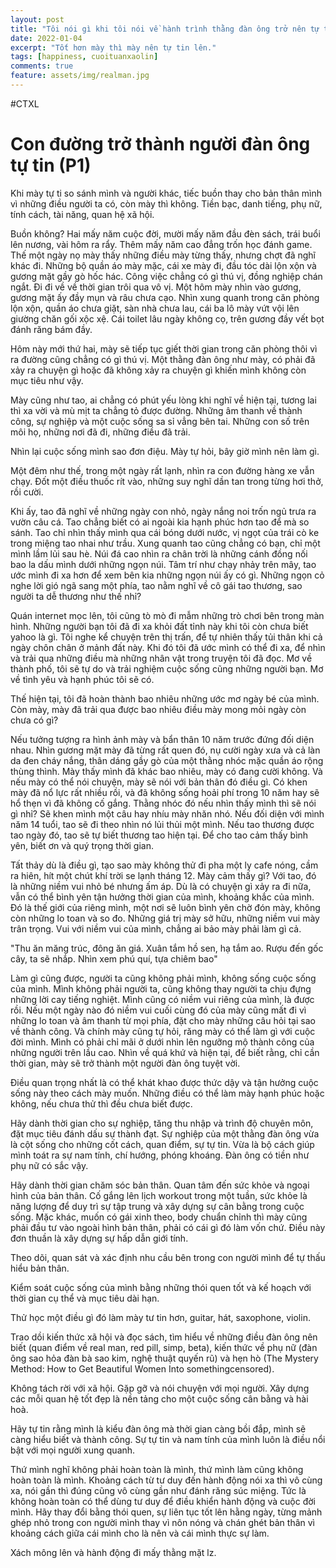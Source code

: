 ```yaml
---
layout: post
title: "Tôi nói gì khi tôi nói về hành trình thằng đàn ông trở nên tự tin hơn"
date: 2022-01-04
excerpt: "Tốt hơn mày thì mày nên tự tin lên."
tags: [happiness, cuoituanxaolin]
comments: true
feature: assets/img/realman.jpg
---
```


#CTXL

# Con đường trở thành người đàn ông tự tin (P1)

Khi mày tự ti so sánh mình và người khác, tiếc buồn thay cho bản thân mình vì những điều người ta có, còn mày thì không. 
Tiền bạc, danh tiếng, phụ nữ, tính cách, tài năng, quan hệ xã hội. 

Buồn không? Hai mấy năm cuộc đời, mười mấy năm đầu đèn sách, trái buổi lên nương, vài hôm ra rẩy. Thêm mấy năm cao đẳng trốn học đánh game. Thế một ngày nọ mày thấy những điều mày từng thấy, nhưng chợt đã nghĩ khác đi. Những bộ quần áo mày mặc, cái xe mày đi, đầu tóc dài lộn xộn và gương mặt gầy gò hốc hác. Công việc chẳng có gì thú vị, đồng nghiệp chán ngắt. Đi đi về về thời gian trôi qua vô vị. Một hôm mày nhìn vào gương, gương mặt ấy đầy mụn và râu chưa cạo. Nhìn xung quanh trong căn phòng lộn xộn, quần áo chưa giặt, sàn nhà chưa lau, cái ba lô mày vứt vội lên giường chăn gối xộc xệ. Cái toilet lâu ngày không cọ, trên gương đầy vết bọt đánh răng bám đầy. 

Hôm này mới thứ hai, mày sẽ tiếp tục giết thời gian trong căn phòng thôi vì ra đường cũng chẳng có gì thú vị. Một thằng đàn ông như mày, có phải đã xảy ra chuyện gì hoặc đã không xảy ra chuyện gì khiến mình không còn mục tiêu như vậy.

Mày cũng như tao, ai chẳng có phút yếu lòng khi nghĩ về hiện tại, tương lai thì xa vời và mù mịt ta chẳng tỏ được đường. Những âm thanh về thành công, sự nghiệp và một cuộc sống sa sỉ vẳng bên tai. Những con số trên môi họ, những nơi đã đi, những điều đã trải. 

Nhìn lại cuộc sống mình sao đơn điệu. Mày tự hỏi, bây giờ mình nên làm gì. 

Một đêm như thế, trong một ngày rất lạnh, nhìn ra con đường hàng xe vẫn chạy. Đốt một điều thuốc rít vào, những suy nghĩ dần tan trong từng hơi thở, rồi cười.

Khi ấy, tao đã nghĩ về những ngày con nhỏ, ngày nắng noi trốn ngủ trưa ra vườn câu cá. Tao chẳng biết có ai ngoài kia hạnh phúc hơn tao để mà so sánh. Tao chỉ nhìn thấy mình qua cái bóng dưới nước, vị ngọt của trái cò ke trong miệng tao nhai như trầu. Xung quanh tao cũng chẳng có bạn, chỉ một mình lầm lủi sau hè. Núi đá cao nhìn ra chân trời là những cánh đồng nối bao la dấu mình dưới những ngọn núi. Tâm trí như chạy nhảy trên mây, tao ước mình đi xa hơn để xem bên kia những ngọn núi ấy có gì. Những ngọn cỏ nghe lời gió ngã sang một phía, tao nằm nghĩ về cô gái tao thương, sao người ta dễ thương như thế nhỉ? 

Quán internet mọc lên, tôi cũng tò mò đi mẫm những trò chơi bên trong màn hình. Những người bạn tôi đã đi xa khỏi đất tỉnh này khi tôi còn chưa biết yahoo là gì. Tôi nghe kể chuyện trên thị trấn, để tự nhiên thấy tủi thân khi cả ngày chôn chân ở mảnh đất này. Khi đó tôi đã ước mình có thể đi xa, để nhìn và trải qua những điều mà những nhân vật trong truyện tôi đã đọc. Mơ về thành phố, tôi sẽ tự do và trải nghiệm cuộc sống cũng những người bạn. Mơ về tình yêu và hạnh phúc tôi sẽ có.

Thế hiện tại, tôi đã hoàn thành bao nhiêu những ước mơ ngày bé của mình. Còn mày, mày đã trải qua được bao nhiêu điều mày mong mỏi ngày còn chưa có gì?

Nếu tưởng tượng ra hình ảnh mày và bẩn thân 10 năm trước đứng đối diện nhau. Nhìn gương mặt mày đã từng rất quen đó, nụ cười ngày xưa và cả làn da đen cháy nắng, thân dáng gầy gò của một thằng nhóc mặc quần áo rộng thùng thình. Mày thấy mình đã khác bao nhiêu, mày có đang cười không. Và nếu mày có thể nói chuyện, mày sẽ nói với bản thân đó điều gì. Có khen mày đã nổ lực rất nhiều rồi, và đã không sống hoải phí trong 10 năm hay sẽ hổ thẹn vì đã không cố gắng. Thằng nhóc đó nếu nhìn thấy mình thì sẽ nói gì nhỉ? Sẽ khen mình một câu hay nhíu mày nhăn nhó.  Nếu đối diện với mình năm 14 tuổi, tao sẽ đi theo nhìn nó lủi thủi một mình. Nếu tao thương được tao ngày đó, tao sẽ tự biết thương tao hiện tại. Để cho tao cảm thấy bình yên, biết ơn và quý trọng thời gian.

Tất thảy dù là điều gì, tạo sao mày không thử đi pha một ly cafe nóng, cầm ra hiên, hít một chút khí trời se lạnh tháng 12. Mày cảm thấy gì? Với tao, đó là những niềm vui nhỏ bé nhưng ấm áp. Dù là có chuyện gì xảy ra đi nữa, vẫn có thể bình yên tận hưởng thời gian của mình, khoảng khắc của mình. Đó là thế giới của riêng mình, một nơi sẽ luôn bình yên chờ đón mày, không còn những lo toan và so đo. Những giá trị mày sở hữu, những niềm vui mày trân trọng. Vui với niềm vui của mình, chẳng ai bảo mày phải làm gì cả.

"Thu ăn măng trúc, đông ăn giá. 
Xuân tắm hồ sen, hạ tắm ao. 
Rượu đến gốc cây, ta sẽ nhắp. 
Nhìn xem phú quí, tựa chiêm bao"

Làm gì cũng được, người ta cũng không phải mình, không sống cuộc sống của mình. Mình không phải người ta, cũng không thay người ta chịu đựng những lời cay tiếng nghiệt.
Mình cũng có niềm vui riêng của mình, là được rồi. Nếu một ngày nào đó niềm vui cuối cùng đó của mày cũng mất đi vì những lo toan và âm thanh từ mọi phía, đặt cho mày những câu hỏi tại sao về thành công. Và chính mày cũng tự hỏi, răng mày có thể làm gì với cuộc đời mình. Mình có phải chỉ mãi ở dưới nhìn lên ngưỡng mộ thành công của những người trên lầu cao. Nhìn về quá khứ và hiện tại, để biết rằng, chỉ cần thời gian, mày sẽ trở thành một người đàn ông tuyệt vời.


Điều quan trọng nhất là có thể khát khao được thức dậy và tận hưởng cuộc sống này theo cách mày muốn. Những điều có thể làm mày hạnh phúc hoặc không, nếu chưa thử thì đều chưa biết được.

Hãy dành thời gian cho sự nghiệp, tăng thu nhập và trình độ chuyên môn, đặt mục tiêu đánh dấu sự thành đạt. Sự nghiệp của một thằng đàn ông vừa là cột sống cho những cốt cách, quan điểm, sự tự tin. Vừa là bộ cách giúp mình toát ra sự nam tính, chí hướng, phóng khoáng. Đàn ông có tiền như phụ nữ có sắc vậy.

Hãy dành thời gian chăm sóc bản thân. Quan tâm đến sức khỏe và ngoại hình của bản thân. Cố gắng lên lịch workout trong một tuần, sức khỏe là năng lượng để duy trì sự tập trung và xây dựng sự cân bằng trong cuộc sống. Mặc khác, muốn có gái xinh theo, body chuẩn chỉnh thì mày cũng phải đầu tư vào ngoài hình bản thân, phải có cái gì đó làm vốn chứ. Điều này đơn thuần là xây dựng sự hấp dẫn giới tính.

Theo dõi, quan sát và xác định nhu cầu bên trong con người mình để tự thấu hiểu bản thân. 

Kiểm soát cuộc sống của mình bằng những thói quen tốt và kế hoạch với thời gian cụ thể và mục tiêu dài hạn.

Thử học một điều gì đó làm mày tư tin hơn, guitar, hát, saxophone, violin.

Trao dồi kiến thức xã hội và đọc sách, tìm hiểu về những điều đàn ông nên biết (quan điểm về real man, red pill, simp, beta), kiến thức về phụ nữ (đàn ông sao hỏa đàn bà sao kim, nghệ thuật quyến rũ) và hẹn hò (The Mystery Method: How to Get Beautiful Women Into somethingcensored).

Không tách rời với xã hội. Gặp gỡ và nói chuyện với mọi người. Xây dựng các mỗi quan hệ tốt đẹp là nền tảng cho một cuộc sống cân bằng và hài hoà.

Hãy tự tin rằng mình là kiểu đàn ông mà thời gian càng bồi đắp, mình sẽ càng hiểu biết và thành công. Sự tự tin và nam tính của mình luôn là điều nổi bật với mọi người xung quanh. 

Thứ mình nghĩ không phải hoàn toàn là mình, thứ mình làm cũng không hoàn toàn là mình. Khoảng cách từ tư duy đến hành động nói xa thì vô cùng xa, nói gần thì đúng cũng vô cùng gần như đánh răng súc miệng. Tức là không hoàn toàn có thể dùng tư duy để điều khiển hành động và cuộc đời mình.
Hãy thay đổi bằng thói quen, sự liên tục tốt lên hằng ngày, từng mảnh ghép nhỏ trong con người mình thay vì nôn nóng và chán ghét bản thân vì khoảng cách giữa cái mình cho là nên và cái mình thực sự làm.

Xách mông lên và hành động đi mấy thằng mặt lz.